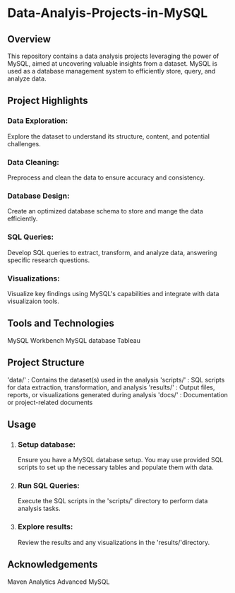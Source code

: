 # Data-Analyis-Projects-in-MySQL

## Overview

This repository contains a data analysis projects leveraging the power of MySQL, aimed at uncovering valuable insights from a dataset. MySQL is used as a database management system to efficiently store, query, and analyze data.

## Project Highlights

### Data Exploration: 
  Explore the dataset to understand its structure, content, and potential challenges.

### Data Cleaning:
  Preprocess and clean the data to ensure accuracy and consistency.

### Database Design:
  Create an optimized database schema to store and mange the data efficiently.

### SQL Queries:
  Develop SQL queries to extract, transform, and analyze data, answering specific research questions.

### Visualizations:
  Visualize key findings using MySQL's capabilities and integrate with data visualizaion tools.

## Tools and Technologies

 MySQL Workbench
 MySQL database
 Tableau

## Project Structure

'data/' : Contains the dataset(s) used in the analysis
'scripts/' : SQL scripts for data extraction, transformation, and analysis
'results/' : Output files, reports, or visualizations generated during analysis
'docs/' : Documentation or project-related documents

## Usage

1. ### Setup database:
     Ensure you have a MySQL database setup. You may use provided SQL scripts to set up the necessary tables and populate them with data.
2. ### Run SQL Queries:
     Execute the SQL scripts in the 'scripts/' directory to perform data analysis tasks.
3. ### Explore results:
     Review the results and any visualizations in the 'results/'directory.

## Acknowledgements
Maven Analytics Advanced MySQL 


